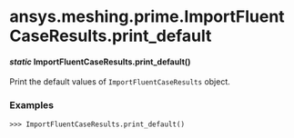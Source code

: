 # ansys.meshing.prime.ImportFluentCaseResults.print_default



#### *static* ImportFluentCaseResults.print_default()

Print the default values of `ImportFluentCaseResults` object.

### Examples

```pycon
>>> ImportFluentCaseResults.print_default()
```

<!-- !! processed by numpydoc !! -->
